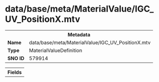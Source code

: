 <h1>data/base/meta/MaterialValue/IGC_UV_PositionX.mtv</h1><table><tr><th colspan="100%">Metadata</th></tr><tr><td><b>Name</b></td><td>data/base/meta/MaterialValue/IGC_UV_PositionX.mtv</td></tr><tr><td><b>Type</b></td><td>MaterialValueDefinition</td></tr><tr><td><b>SNO ID</b></td><td>579914</td></tr></table>

<table><tr><th colspan="100%">Fields</th></tr></table>

